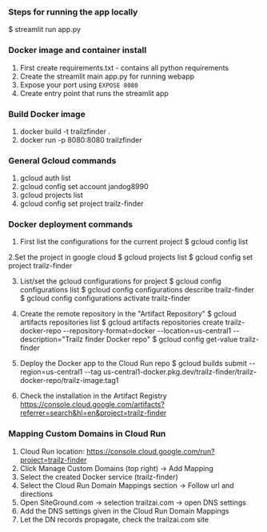 ### Steps for running the app locally
$ streamlit run app.py

### Docker image and container install

1. First create requirements.txt - contains all python requirements
2. Create the streamlit main app.py for running webapp
3. Expose your port using `EXPOSE 8080`
4. Create entry point that runs the streamlit app

### Build Docker image

1. docker build -t trailzfinder .
2. docker run -p 8080:8080 trailzfinder

### General Gcloud commands

1. gcloud auth list
2. gcloud config set account jandog8990
3. gcloud projects list
4. gcloud config set project trailz-finder

### Docker deployment commands

1. First list the configurations for the current project
$ gcloud config list

2.Set the project in google cloud
$ gcloud projects list
$ gcloud config set project trailz-finder

3.  List/set the gcloud configurations for project
$ gcloud config configurations list
$ gcloud config configurations describe trailz-finder
$ gcloud config configurations activate trailz-finder

4.  Create the remote repository in the "Artifact Repository"
$ gcloud artifacts repositories list
$ gcloud artifacts repositories create trailz-docker-repo --repository-format=docker --location=us-central1 --description="Trailz finder Docker repo"
$ gcloud config get-value trailz-finder

5. Deploy the Docker app to the Cloud Run repo
$ gcloud builds submit --region=us-central1 --tag us-central1-docker.pkg.dev/trailz-finder/trailz-docker-repo/trailz-image:tag1

6. Check the installation in the Artifact Registry
https://console.cloud.google.com/artifacts?referrer=search&hl=en&project=trailz-finder

### Mapping Custom Domains in Cloud Run

1. Cloud Run location: https://console.cloud.google.com/run?project=trailz-finder 
2. Click Manage Custom Domains (top right) -> Add Mapping
3. Select the created Docker service (trailz-finder)
4. Select the Cloud Run Domain Mappings section -> Follow url and directions
5. Open SiteGround.com -> selection trailzai.com -> open DNS settings
6. Add the DNS settings given in the Cloud Run Domain Mappings
7. Let the DN records propagate, check the trailzai.com site 

